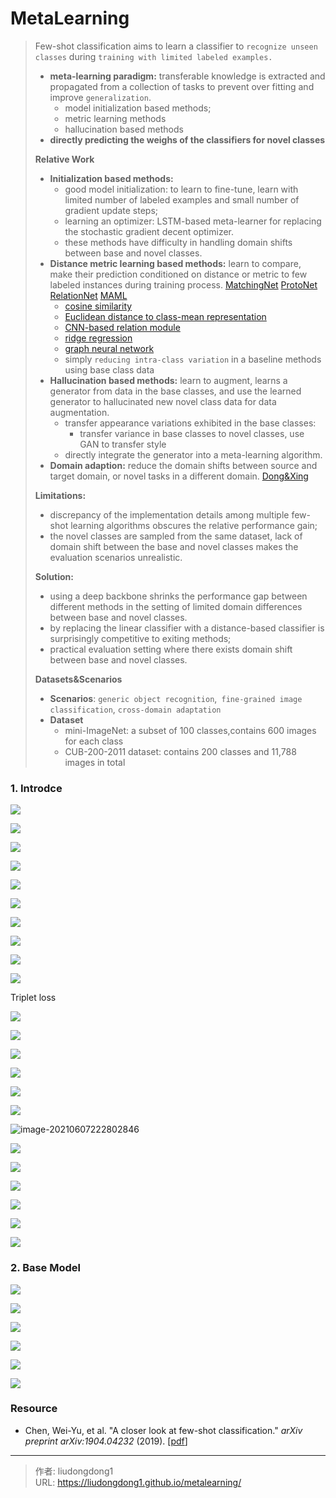 # MetaLearning


> Few-shot classification aims to learn a classifier to `recognize unseen classes` during `training with limited labeled examples. `
>
> - **meta-learning paradigm:** transferable knowledge is extracted and propagated from a collection of tasks to prevent over fitting and improve `generalization`.
>   - model initialization based methods;
>   - metric learning methods
>   - hallucination based methods
> - **directly predicting the weighs of the classifiers for novel classes**
>
> **Relative Work**
>
> - **Initialization based methods:**
>   - good model initialization:  to learn to fine-tune, learn with limited number of labeled examples and small number of gradient update steps;
>   - learning an optimizer: LSTM-based meta-learner for replacing the stochastic gradient decent optimizer.
>   - these methods have difficulty in handling domain shifts between base and novel classes.
> - **Distance metric learning based methods:** learn to compare, make their prediction conditioned on distance or metric to few labeled instances during training process.  [MatchingNet](chrome-extension://ikhdkkncnoglghljlkmcimlnlhkeamad/pdf-viewer/web/viewer.html?file=https%3A%2F%2Farxiv.org%2Fpdf%2F1904.04232.pdf#cite.vinyals2016matching)  [ProtoNet](chrome-extension://ikhdkkncnoglghljlkmcimlnlhkeamad/pdf-viewer/web/viewer.html?file=https%3A%2F%2Farxiv.org%2Fpdf%2F1904.04232.pdf#cite.snell2017prototypical) [RelationNet](chrome-extension://ikhdkkncnoglghljlkmcimlnlhkeamad/pdf-viewer/web/viewer.html?file=https%3A%2F%2Farxiv.org%2Fpdf%2F1904.04232.pdf#cite.sung2018learning) [MAML](chrome-extension://ikhdkkncnoglghljlkmcimlnlhkeamad/pdf-viewer/web/viewer.html?file=https%3A%2F%2Farxiv.org%2Fpdf%2F1904.04232.pdf#cite.finn2017model)
>   - [cosine similarity](chrome-extension://ikhdkkncnoglghljlkmcimlnlhkeamad/pdf-viewer/web/viewer.html?file=https%3A%2F%2Farxiv.org%2Fpdf%2F1904.04232.pdf#cite.vinyals2016matching)
>   - [Euclidean distance to class-mean representation](chrome-extension://ikhdkkncnoglghljlkmcimlnlhkeamad/pdf-viewer/web/viewer.html?file=https%3A%2F%2Farxiv.org%2Fpdf%2F1904.04232.pdf#cite.snell2017prototypical)
>   - [CNN-based relation module](chrome-extension://ikhdkkncnoglghljlkmcimlnlhkeamad/pdf-viewer/web/viewer.html?file=https%3A%2F%2Farxiv.org%2Fpdf%2F1904.04232.pdf#cite.sung2018learning)
>   - [ridge regression](chrome-extension://ikhdkkncnoglghljlkmcimlnlhkeamad/pdf-viewer/web/viewer.html?file=https%3A%2F%2Farxiv.org%2Fpdf%2F1904.04232.pdf#cite.bertinetto2019meta)
>   - [graph neural network](chrome-extension://ikhdkkncnoglghljlkmcimlnlhkeamad/pdf-viewer/web/viewer.html?file=https%3A%2F%2Farxiv.org%2Fpdf%2F1904.04232.pdf#cite.garcia2018few)
>   - simply `reducing intra-class variation` in a baseline methods using base class data
> - **Hallucination based methods:** learn to augment, learns a generator from data in the base classes, and use the learned generator to hallucinated new novel class data for data augmentation.
>   - transfer appearance variations exhibited in the base classes:
>     - transfer variance in base classes to novel classes, use GAN to transfer style
>   - directly integrate the generator into a meta-learning algorithm.
> - **Domain adaption:** reduce the domain shifts between source and target domain, or novel tasks in a different domain.  [Dong&Xing](chrome-extension://ikhdkkncnoglghljlkmcimlnlhkeamad/pdf-viewer/web/viewer.html?file=https%3A%2F%2Farxiv.org%2Fpdf%2F1904.04232.pdf#cite.dong2018domain)
>
> **Limitations:**
>
> - discrepancy of the implementation details among multiple few-shot learning algorithms obscures the relative performance gain;
> - the novel classes are sampled from the same dataset, lack of domain shift between the base and novel classes makes the evaluation scenarios unrealistic.
>
> **Solution:**
>
> - using a deep backbone shrinks the performance gap between different methods in the setting of  limited domain differences between base and novel classes.
> - by replacing the linear classifier with a distance-based classifier is surprisingly competitive to exiting methods;
> - practical evaluation setting where there exists domain shift between base and novel classes.
>
> **Datasets&Scenarios**
>
> - **Scenarios**: `generic object recognition`,` fine-grained image classification`, `cross-domain adaptation`
> - **Dataset**
>   - mini-ImageNet:  a subset of 100 classes,contains 600 images for each class
>   - CUB-200-2011 dataset: contains  200  classes  and  11,788  images  in  total

### 1. Introdce

![](https://gitee.com/github-25970295/blogpictureV2/raw/master/image-20210607221116253.png)

![](https://gitee.com/github-25970295/blogpictureV2/raw/master/image-20210607221151526.png)

![](https://gitee.com/github-25970295/blogpictureV2/raw/master/image-20210607221218773.png)

![](https://gitee.com/github-25970295/blogpictureV2/raw/master/image-20210607221238574.png)

![](https://gitee.com/github-25970295/blogpictureV2/raw/master/image-20210607221250503.png)

![](https://gitee.com/github-25970295/blogpictureV2/raw/master/image-20210607221318618.png)

![](https://gitee.com/github-25970295/blogpictureV2/raw/master/image-20210607221355339.png)

![](https://gitee.com/github-25970295/blogpictureV2/raw/master/image-20210607221439417.png)

![](https://gitee.com/github-25970295/blogpictureV2/raw/master/image-20210607221635156.png)

![](https://gitee.com/github-25970295/blogpictureV2/raw/master/image-20210607221805199.png)

Triplet loss

![](https://gitee.com/github-25970295/blogpictureV2/raw/master/image-20210607221955803.png)

![](https://gitee.com/github-25970295/blogpictureV2/raw/master/image-20210607222025711.png)

![](https://gitee.com/github-25970295/blogpictureV2/raw/master/image-20210607222116977.png)

![](https://gitee.com/github-25970295/blogpictureV2/raw/master/image-20210607222622898.png)

![](https://gitee.com/github-25970295/blogpictureV2/raw/master/image-20210607222705125.png)

![](https://gitee.com/github-25970295/blogpictureV2/raw/master/image-20210607222741142.png)

![image-20210607222802846](https://gitee.com/github-25970295/blogpictureV2/raw/master/image-20210607222802846.png)

![](https://gitee.com/github-25970295/blogpictureV2/raw/master/image-20210607223003197.png)

![](https://gitee.com/github-25970295/blogpictureV2/raw/master/image-20210607223133699.png)

![](https://gitee.com/github-25970295/blogpictureV2/raw/master/image-20210607223305277.png)

![](https://gitee.com/github-25970295/blogpictureV2/raw/master/image-20210607223349000.png)

![](https://gitee.com/github-25970295/blogpictureV2/raw/master/image-20210607223413399.png)

![](https://gitee.com/github-25970295/blogpictureV2/raw/master/image-20210607223454513.png)

### 2. Base Model

![](https://gitee.com/github-25970295/blogpictureV2/raw/master/image-20210608143334567.png)

![](https://gitee.com/github-25970295/blogpictureV2/raw/master/image-20210608143813515.png)

![](https://gitee.com/github-25970295/blogpictureV2/raw/master/image-20210608145114206.png)

![](https://gitee.com/github-25970295/blogpictureV2/raw/master/image-20210608145154925.png)

![](https://gitee.com/github-25970295/blogpictureV2/raw/master/image-20210608145833634.png)

![](https://gitee.com/github-25970295/blogpictureV2/raw/master/image-20210608145846609.png)

### Resource

- Chen, Wei-Yu, et al. "A closer look at few-shot classification." *arXiv preprint arXiv:1904.04232* (2019). [[pdf](chrome-extension://ikhdkkncnoglghljlkmcimlnlhkeamad/pdf-viewer/web/viewer.html?file=https%3A%2F%2Farxiv.org%2Fpdf%2F1904.04232.pdf)]



---

> 作者: liudongdong1  
> URL: https://liudongdong1.github.io/metalearning/  

